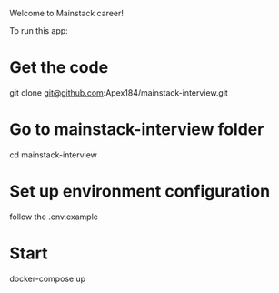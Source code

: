 Welcome to Mainstack career!

To run this app:

# Get the code
git clone git@github.com:Apex184/mainstack-interview.git

# Go to mainstack-interview folder
cd mainstack-interview



# Set up environment configuration
follow the .env.example

# Start
docker-compose up

